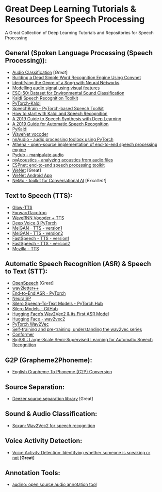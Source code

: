 # Great Deep Learning Tutorials & Resources for Speech Processing
A Great Collection of Deep Learning Tutorials and Repositories for Speech Processing

## General (Spoken Language Processing (Speech Processing)):  
- [Audio Classification](https://towardsdatascience.com/audio-classification-using-fastai-and-on-the-fly-frequency-transforms-4dbe1b540f89) [_Great_]  
- [Building a Dead Simple Word Recognition Engine Using Convnet](https://blog.manash.me/building-a-dead-simple-word-recognition-engine-using-convnet-in-keras-25e72c19c12b)  
- [Identifying the Genre of a Song with Neural Networks](https://medium.com/@navdeepsingh_2336/identifying-the-genre-of-a-song-with-neural-networks-851db89c42f0)  
- [Modelling audio signal using visual features](https://raghavgoyal14.github.io/2018/04/12/audio-via-vid-features.html)  
- [ESC-50: Dataset for Environmental Sound Classification](https://github.com/karolpiczak/ESC-50)  
- [Kaldi Speech Recognition Toolkit](https://github.com/kaldi-asr/kaldi)  
- [PyTorch-Kaldi](https://github.com/mravanelli/pytorch-kaldi)  
- [SpeechBrain - PyTorch-based Speech Toolkit](https://speechbrain.github.io/)  
- [How to start with Kaldi and Speech Recognition](https://towardsdatascience.com/how-to-start-with-kaldi-and-speech-recognition-a9b7670ffff6)  
- [A 2019 Guide to Speech Synthesis with Deep Learning](https://heartbeat.fritz.ai/a-2019-guide-to-speech-synthesis-with-deep-learning-630afcafb9dd)  
- [A 2019 Guide for Automatic Speech Recognition](https://heartbeat.fritz.ai/a-2019-guide-for-automatic-speech-recognition-f1e1129a141c)  
- [PyKaldi](https://github.com/pykaldi/pykaldi)  
- [WaveNet vocoder](https://github.com/r9y9/wavenet_vocoder)  
- [nnAudio - audio processing toolbox using PyTorch](https://github.com/KinWaiCheuk/nnAudio)  
- [Athena - open-source implementation of end-to-end speech processing engine](https://github.com/athena-team/athena/tree/simclr)   
- [Pydub - manipulate audio](https://github.com/jiaaro/pydub)  
- [pyAcoustics - analyzing acoustics from audio files](https://github.com/timmahrt/pyAcoustics)  
- [ESPnet: end-to-end speech processing toolkit](https://github.com/espnet/espnet)  
- [WeNet](https://github.com/wenet-e2e/wenet) [Great]  
- [WeNet Android App](https://github.com/wenet-e2e/wenet/tree/main/runtime/device/android/wenet)   
- [NeMo - toolkit for Conversational AI](https://github.com/NVIDIA/NeMo) [_Excellent_]  

## Text to Speech (TTS):
- [Glow-TTS](https://github.com/jaywalnut310/glow-tts)  
- [ForwardTacotron](https://github.com/as-ideas/ForwardTacotron)  
- [WaveRNN Vocoder + TTS](https://github.com/fatchord/WaveRNN)  
- [Deep Voice 3 PyTorch](https://github.com/r9y9/deepvoice3_pytorch)  
- [MelGAN - TTS - version1](https://github.com/descriptinc/melgan-neurips)  
- [MelGAN - TTS - version2](https://github.com/seungwonpark/melgan)  
- [FastSpeech - TTS - version1](https://github.com/xcmyz/FastSpeech)  
- [FastSpeech - TTS - version2](https://github.com/ming024/FastSpeech2)  
- [Mozilla - TTS](https://github.com/mozilla/TTS)  

## Automatic Speech Recognition (ASR) & Speech to Text (STT):
- [OpenSpeech](https://github.com/openspeech-team/openspeech) [Great]   
- [wav2letter++](https://github.com/facebookresearch/wav2letter)  
- [End-to-End ASR - PyTorch](https://github.com/Alexander-H-Liu/End-to-end-ASR-Pytorch)  
- [NeuralSP](https://github.com/hirofumi0810/neural_sp)  
- [Silero Speech-To-Text Models - PyTorch Hub](https://pytorch.org/hub/snakers4_silero-models_stt/)  
- [Silero Models - GitHub](https://github.com/snakers4/silero-models)  
- [Hugging Face’s Wav2Vec2 & its First ASR Model](https://www.analyticsvidhya.com/blog/2021/02/hugging-face-introduces-the-first-automatic-speech-recognition-model-wav2vec2/)  
- [Hugging Face - wav2vec2](https://huggingface.co/transformers/model_doc/wav2vec2.html)  
- [PyTorch Wav2Vec](https://github.com/pytorch/fairseq/tree/master/examples/wav2vec/unsupervised)   
- [Self-training and pre-training, understanding the wav2vec series](https://maelfabien.github.io/machinelearning/wav2vec/#)   
- [Conformer](https://github.com/sooftware/conformer)  
- [BigSSL: Large-Scale Semi-Supervised Learning for Automatic Speech Recognition](https://arxiv.org/pdf/2109.13226.pdf)  
  
## G2P (Grapheme2Phoneme):
- [English Grapheme To Phoneme (G2P) Conversion](https://github.com/Kyubyong/g2p)   

## Source Separation:
- [Deezer source separation library](https://github.com/deezer/spleeter) [Great]   

## Sound & Audio Classification:
- [Soxan: Wav2Vec2 for speech recognition](https://github.com/m3hrdadfi/soxan)  

## Voice Activity Detection:
- [Voice Activity Detection: Identifying whether someone is speaking or not](https://maelfabien.github.io/project/Speech_proj/#) [**Great**]    

## Annotation Tools:
- [audino: open source audio annotation tool](https://github.com/midas-research/audino)   

